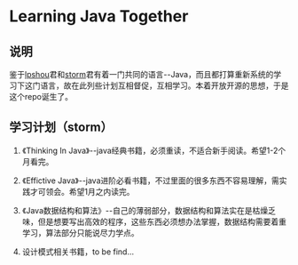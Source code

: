 Learning Java Together
============

## 说明

鉴于[lpshou](https://github.com/lpshou)君和[storm](https://github.com/stormzhang)君有着一门共同的语言--Java，而且都打算重新系统的学习下这门语言，故在此列些计划互相督促，互相学习。本着开放开源的思想，于是这个repo诞生了。

## 学习计划（storm）

1. 《Thinking In Java》--java经典书籍，必须重读，不适合新手阅读。希望1-2个月看完。

2. 《Effictive Java》--java进阶必看书籍，不过里面的很多东西不容易理解，需实践才可领会。希望1月之内读完。

3. 《Java数据结构和算法》--自己的薄弱部分，数据结构和算法实在是枯燥乏味，但是想要写出高效的程序，这些东西必须想办法掌握，数据结构需要着重学习，算法部分只能说尽力学点。

4. 设计模式相关书籍，to be find...
